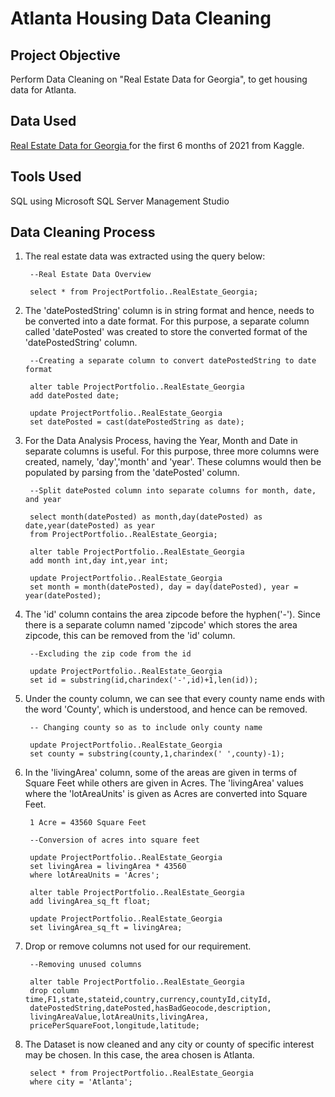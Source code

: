 # Atlanta Housing Data Cleaning

## Project Objective

Perform Data Cleaning on "Real Estate Data for Georgia", to get housing data for Atlanta.

## Data Used

<a href = "https://www.kaggle.com/datasets/yellowj4acket/real-estate-georgia"> Real Estate Data for Georgia </a> for the first 6 months of 2021 from Kaggle.

## Tools Used

SQL using Microsoft SQL Server Management Studio

## Data Cleaning Process

1. The real estate data was extracted using the query below:

        --Real Estate Data Overview

        select * from ProjectPortfolio..RealEstate_Georgia;

2. The 'datePostedString' column is in string format and hence, needs to be converted into a date format. For this purpose, a separate column called 'datePosted' was created to store the converted format of the 'datePostedString' column.

        --Creating a separate column to convert datePostedString to date format

        alter table ProjectPortfolio..RealEstate_Georgia
        add datePosted date;

        update ProjectPortfolio..RealEstate_Georgia
        set datePosted = cast(datePostedString as date);
    
3. For the Data Analysis Process, having the Year, Month and Date in separate columns is useful. For this purpose, three more columns were created, namely, 'day','month' and 'year'. These columns would then be populated by parsing from the 'datePosted' column. 

        --Split datePosted column into separate columns for month, date, and year

        select month(datePosted) as month,day(datePosted) as date,year(datePosted) as year
        from ProjectPortfolio..RealEstate_Georgia;

        alter table ProjectPortfolio..RealEstate_Georgia
        add month int,day int,year int;

        update ProjectPortfolio..RealEstate_Georgia
        set month = month(datePosted), day = day(datePosted), year = year(datePosted);
    
4. The 'id' column contains the area zipcode before the hyphen('-'). Since there is a separate column named 'zipcode' which stores the area zipcode, this can be removed from the 'id' column.

        --Excluding the zip code from the id

        update ProjectPortfolio..RealEstate_Georgia
        set id = substring(id,charindex('-',id)+1,len(id));
    
5. Under the county column, we can see that every county name ends with the word 'County', which is understood, and hence can be removed.

        -- Changing county so as to include only county name

        update ProjectPortfolio..RealEstate_Georgia
        set county = substring(county,1,charindex(' ',county)-1);

6. In the 'livingArea' column, some of the areas are given in terms of Square Feet while others are given in Acres. The 'livingArea' values where the 'lotAreaUnits' is given as Acres are converted into Square Feet.

        1 Acre = 43560 Square Feet

        --Conversion of acres into square feet

        update ProjectPortfolio..RealEstate_Georgia
        set livingArea = livingArea * 43560
        where lotAreaUnits = 'Acres';

        alter table ProjectPortfolio..RealEstate_Georgia
        add livingArea_sq_ft float;

        update ProjectPortfolio..RealEstate_Georgia
        set livingArea_sq_ft = livingArea;

7. Drop or remove columns not used for our requirement.

        --Removing unused columns

        alter table ProjectPortfolio..RealEstate_Georgia
        drop column time,F1,state,stateid,country,currency,countyId,cityId,
        datePostedString,datePosted,hasBadGeocode,description,
        livingAreaValue,lotAreaUnits,livingArea,
        pricePerSquareFoot,longitude,latitude;  
 
8. The Dataset is now cleaned and any city or county of specific interest may be chosen. In this case, the area chosen is Atlanta.

        select * from ProjectPortfolio..RealEstate_Georgia
        where city = 'Atlanta';

